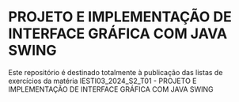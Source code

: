 # PROJETO E IMPLEMENTAÇÃO DE INTERFACE GRÁFICA COM JAVA SWING
Este repositório é destinado totalmente à publicação das listas de exercícios da matéria IESTI03_2024_S2_T01 - PROJETO E IMPLEMENTAÇÃO DE INTERFACE GRÁFICA COM JAVA SWING
